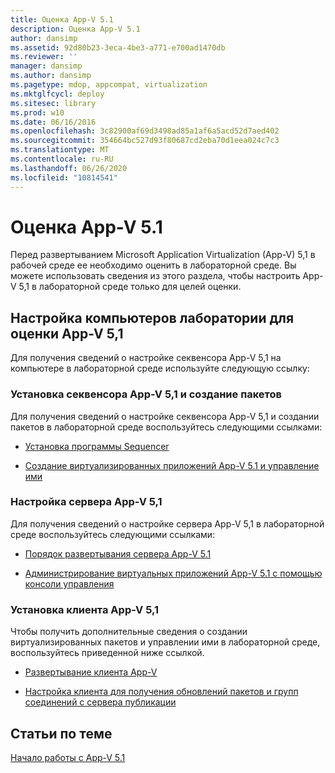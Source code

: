 ```yaml
---
title: Оценка App-V 5.1
description: Оценка App-V 5.1
author: dansimp
ms.assetid: 92d80b23-3eca-4be3-a771-e700ad1470db
ms.reviewer: ''
manager: dansimp
ms.author: dansimp
ms.pagetype: mdop, appcompat, virtualization
ms.mktglfcycl: deploy
ms.sitesec: library
ms.prod: w10
ms.date: 06/16/2016
ms.openlocfilehash: 3c82900af69d3498ad85a1af6a5acd52d7aed402
ms.sourcegitcommit: 354664bc527d93f80687cd2eba70d1eea024c7c3
ms.translationtype: MT
ms.contentlocale: ru-RU
ms.lasthandoff: 06/26/2020
ms.locfileid: "10814541"
---
```

# Оценка App-V 5.1


Перед развертыванием Microsoft Application Virtualization (App-V) 5,1 в рабочей среде ее необходимо оценить в лабораторной среде. Вы можете использовать сведения из этого раздела, чтобы настроить App-V 5,1 в лабораторной среде только для целей оценки.

## Настройка компьютеров лаборатории для оценки App-V 5,1


Для получения сведений о настройке секвенсора App-V 5,1 на компьютере в лабораторной среде используйте следующую ссылку:

### Установка секвенсора App-V 5,1 и создание пакетов

Для получения сведений о настройке секвенсора App-V 5,1 и создании пакетов в лабораторной среде воспользуйтесь следующими ссылками:

-   [Установка программы Sequencer](how-to-install-the-sequencer-51beta-gb18030.md)

-   [Создание виртуализированных приложений App-V 5.1 и управление ими](creating-and-managing-app-v-51-virtualized-applications.md)

### <a href="" id="configuring-the-app-v-5-1-server-"></a>Настройка сервера App-V 5,1

Для получения сведений о настройке сервера App-V 5,1 в лабораторной среде воспользуйтесь следующими ссылками:

-   [Порядок развертывания сервера App-V 5.1](how-to-deploy-the-app-v-51-server.md)

-   [Администрирование виртуальных приложений App-V 5.1 с помощью консоли управления](administering-app-v-51-virtual-applications-by-using-the-management-console.md)

### Установка клиента App-V 5,1

Чтобы получить дополнительные сведения о создании виртуализированных пакетов и управлении ими в лабораторной среде, воспользуйтесь приведенной ниже ссылкой.

-   [Развертывание клиента App-V](how-to-deploy-the-app-v-client-51gb18030.md)

-   [Настройка клиента для получения обновлений пакетов и групп соединений с сервера публикации](how-to-configure-the-client-to-receive-package-and-connection-groups-updates-from-the-publishing-server-51.md)






## Статьи по теме


[Начало работы с App-V 5.1](getting-started-with-app-v-51.md)

 

 





